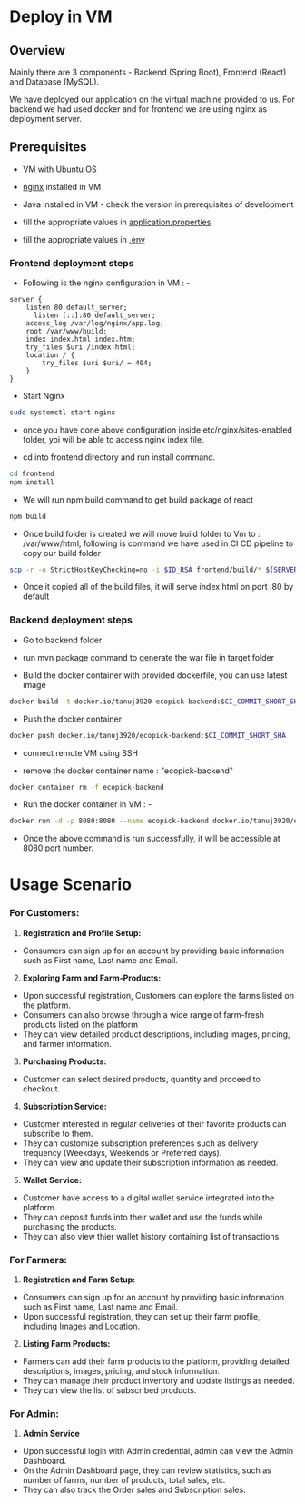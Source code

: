 # Deploy in VM

## Overview

Mainly there are 3 components - Backend (Spring Boot), Frontend (React) and Database (MySQL).

We have deployed our application on the virtual machine provided to us.
For backend we had used docker and for frontend we are using nginx as deployment server.

## Prerequisites

- VM with Ubuntu OS

- [nginx](https://www.nginx.com/) installed in VM

- Java installed in VM - check the version in prerequisites of development

- fill the appropriate values in [application.properties](./backend/src/main/resources/application.properties)

- fill the appropriate values in [.env](./frontend/.env)

### Frontend deployment steps


- Following is the nginx configuration in VM : - 

```
server {
    listen 80 default_server;
	  listen [::]:80 default_server;
    access_log /var/log/nginx/app.log;
    root /var/www/build;
    index index.html index.htm;
    try_files $uri /index.html;
    location / {
        try_files $uri $uri/ = 404;
    }
}
```

- Start Nginx

```bash
sudo systemctl start nginx
```

- once you have done above configuration inside etc/nginx/sites-enabled folder, yoi will be able to access nginx index file.


- cd into frontend directory and run install command.

```bash
cd frontend
npm install
```

- We will run npm build command to get build package of react 

```bash
npm build
```


- Once build folder is created we will move build folder to Vm to : /var/www/html, following is command we have used in CI CD pipeline to copy our build folder

```bash
scp -r -o StrictHostKeyChecking=no -i $ID_RSA frontend/build/* ${SERVER_USER}@${SERVER_IP}:/var/www/html/
```

- Once it copied all of the build files, it will serve index.html on port :80 by default





### Backend deployment steps

- Go to backend folder 

- run mvn package command to generate the war file in target folder

- Build the docker container with provided dockerfile, you can use latest image

```bash
docker build -t docker.io/tanuj3920 ecopick-backend:$CI_COMMIT_SHORT_SHA -f ./Dockerfile .
```

- Push the docker container

```bash
docker push docker.io/tanuj3920/ecopick-backend:$CI_COMMIT_SHORT_SHA
```

- connect remote VM using SSH

- remove the docker container name : "ecopick-backend"

```bash
docker container rm -f ecopick-backend
```

- Run the docker container in VM : - 

```bash
docker run -d -p 8080:8080 --name ecopick-backend docker.io/tanuj3920/ecopick-backend:$CI_COMMIT_SHORT_SHA
```

- Once the above command is run successfully, it will be accessible at 8080 port number. 

# Usage Scenario

### For Customers:

1. **Registration and Profile Setup:**

- Consumers can sign up for an account by providing basic information such as First name, Last name and Email.

2. **Exploring Farm and Farm-Products:**

- Upon successful registration, Customers can explore the farms listed on the platform.
- Consumers can also browse through a wide range of farm-fresh products listed on the platform
- They can view detailed product descriptions, including images, pricing, and farmer information.

3. **Purchasing Products:**

- Customer can select desired products, quantity and proceed to checkout.

4. **Subscription Service:**

- Customer interested in regular deliveries of their favorite products can subscribe to them.
- They can customize subscription preferences such as delivery frequency (Weekdays, Weekends or Preferred days).
- They can view and update their subscription information as needed.

5. **Wallet Service:**

- Customer have access to a digital wallet service integrated into the platform.
- They can deposit funds into their wallet and use the funds while purchasing the products.
- They can also view thier wallet history containing list of transactions.

### For Farmers:

1. **Registration and Farm Setup:**

- Consumers can sign up for an account by providing basic information such as First name, Last name and Email.
- Upon successful registration, they can set up their farm profile, including Images and Location.

2. **Listing Farm Products:**

- Farmers can add their farm products to the platform, providing detailed descriptions, images, pricing, and stock information.
- They can manage their product inventory and update listings as needed.
- They can view the list of subscribed products.

### For Admin:

1. **Admin Service**

- Upon successful login with Admin credential, admin can view the Admin Dashboard.
- On the Admin Dashboard page, they can review statistics, such as number of farms, number of products, total sales, etc.
- They can also track the Order sales and Subscription sales.